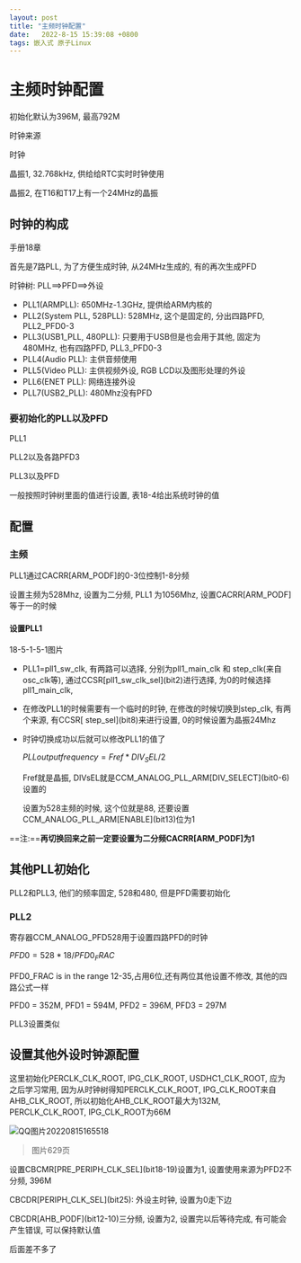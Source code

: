 ```yaml
---
layout: post
title: "主频时钟配置" 
date:   2022-8-15 15:39:08 +0800
tags: 嵌入式 原子Linux   
---
```


# 主频时钟配置

初始化默认为396M, 最高792M

时钟来源

时钟

晶振1, 32.768kHz, 供给给RTC实时时钟使用

晶振2, 在T16和T17上有一个24MHz的晶振

## 时钟的构成

手册18章

首先是7路PLL, 为了方便生成时钟, 从24MHz生成的, 有的再次生成PFD

时钟树: PLL\==>PFD\==>外设

+   PLL1(ARMPLL): 650MHz-1.3GHz, 提供给ARM内核的
+   PLL2(System PLL, 528PLL): 528MHz, 这个是固定的, 分出四路PFD, PLL2_PFD0-3
+   PLL3(USB1_PLL, 480PLL): 只要用于USB但是也会用于其他, 固定为480MHz, 也有四路PFD, PLL3_PFD0-3
+   PLL4(Audio PLL): 主供音频使用
+   PLL5(Video PLL): 主供视频外设, RGB LCD以及图形处理的外设
+   PLL6(ENET PLL): 网络连接外设
+   PLL7(USB2_PLL): 480Mhz没有PFD

### 要初始化的PLL以及PFD

PLL1

PLL2以及各路PFD3

PLL3以及PFD

一般按照时钟树里面的值进行设置, 表18-4给出系统时钟的值

## 配置

### 主频

PLL1通过CACRR[ARM_PODF]的0-3位控制1-8分频

设置主频为528Mhz, 设置为二分频, PLL1 为1056Mhz, 设置CACRR[ARM_PODF]等于一的时候

#### 设置PLL1

18-5-1-5-1图片

+   PLL1=pll1_sw_clk, 有两路可以选择, 分别为pll1_main_clk 和 step_clk(来自osc_clk等), 通过CCSR\[pll1_sw_clk_sel](bit2)进行选择, 为0的时候选择pll1_main_clk, 

+   在修改PLL1的时候需要有一个临时的时钟, 在修改的时候切换到step_clk, 有两个来源, 有CCSR\[ step_sel](bit8)来进行设置, 0的时候设置为晶振24Mhz

+   时钟切换成功以后就可以修改PLL1的值了

    $PLL output frequency = Fref * DIV_SEL/2$

    Fref就是晶振, DIVsEL就是CCM_ANALOG_PLL_ARM\[DIV_SELECT](bit0-6)设置的

    设置为528主频的时候, 这个位就是88, 还要设置CCM_ANALOG_PLL_ARM\[ENABLE](bit13)位为1

==注:==**再切换回来之前一定要设置为二分频CACRR[ARM_PODF]为1**

## 其他PLL初始化

PLL2和PLL3, 他们的频率固定, 528和480, 但是PFD需要初始化



### PLL2

寄存器CCM_ANALOG_PFD528用于设置四路PFD的时钟

$PFD0= 528*18/PFD0_FRAC$

 PFD0_FRAC is in the range 12-35,占用6位,还有两位其他设置不修改,  其他的四路公式一样

PFD0 = 352M, PFD1 = 594M, PFD2 = 396M, PFD3 = 297M

PLL3设置类似

## 设置其他外设时钟源配置

这里初始化PERCLK_CLK_ROOT, IPG_CLK_ROOT, USDHC1_CLK_ROOT, 应为之后学习常用, 因为从时钟树得知PERCLK_CLK_ROOT, IPG_CLK_ROOT来自AHB_CLK_ROOT, 所以初始化AHB_CLK_ROOT最大为132M, PERCLK_CLK_ROOT, IPG_CLK_ROOT为66M

![QQ图片20220815165518](https://xusenfeng.github.io/myimages/QQ图片20220815165518.png)

>   图片629页

设置CBCMR\[PRE_PERIPH_CLK_SEL](bit18-19)设置为1, 设置使用来源为PFD2不分频, 396M

CBCDR\[PERIPH_CLK_SEL](bit25): 外设主时钟, 设置为0走下边

CBCDR\[AHB_PODF](bit12-10)三分频, 设置为2, 设置完以后等待完成, 有可能会产生错误, 可以保持默认值

后面差不多了









